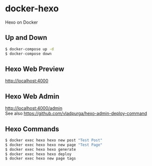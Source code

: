 # docker-hexo
Hexo on Docker

## Up and Down
```bash
$ docker-compose up -d
$ docker-compose down
```

## Hexo Web Preview
[http://localhost:4000](http://localhost:4000)

## Hexo Web Admin
[http://localhost:4000/admin](http://localhost:4000/admin)  
See also https://github.com/vladpurga/hexo-admin-deploy-command

## Hexo Commands
```bash
$ docker exec hexo hexo new post "Test Post"
$ docker exec hexo hexo new page "Test Page"
$ docker exec hexo hexo generate
$ docker exec hexo hexo deploy
$ docker exec hexo new page tags
```
